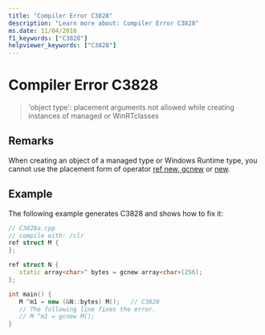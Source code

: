 ```yaml
---
title: "Compiler Error C3828"
description: "Learn more about: Compiler Error C3828"
ms.date: 11/04/2016
f1_keywords: ["C3828"]
helpviewer_keywords: ["C3828"]
---
```

# Compiler Error C3828

> 'object type': placement arguments not allowed while creating instances of managed or WinRTclasses

## Remarks

When creating an object of a managed type or Windows Runtime type, you cannot use the placement form of operator [ref new, gcnew](../../extensions/ref-new-gcnew-cpp-component-extensions.md) or [new](../../cpp/new-operator-cpp.md).

## Example

The following example generates C3828 and shows how to fix it:

```cpp
// C3828a.cpp
// compile with: /clr
ref struct M {
};

ref struct N {
   static array<char>^ bytes = gcnew array<char>(256);
};

int main() {
   M ^m1 = new (&N::bytes) M();   // C3828
   // The following line fixes the error.
   // M ^m1 = gcnew M();
}
```
